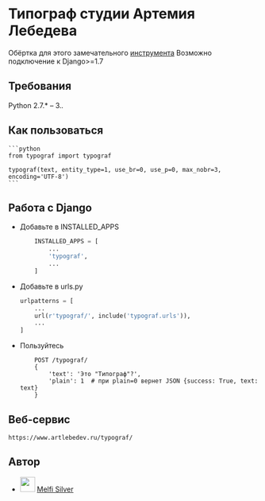 Типограф студии Артемия Лебедева
========================
Обёртка для этого замечательного [инструмента](https://www.artlebedev.ru/typograf/)
Возможно подключение к Django>=1.7

## Требования

Python 2.7.* – 3.*.*

## Как пользоваться
    ```python
    from typograf import typograf

    typograf(text, entity_type=1, use_br=0, use_p=0, max_nobr=3, encoding='UTF-8')
    ```

## Работа с Django

* Добавьте в INSTALLED_APPS
    ```python
        INSTALLED_APPS = [
            ...
            'typograf',
            ...
        ]
    ```

* Добавьте в urls.py
    ```python
    urlpatterns = [
        ...
        url(r'typograf/', include('typograf.urls')),
        ...
    ]
    ```

* Пользуйтесь
    ```
        POST /typograf/
        {
            'text': 'Это "Типограф"?',
            'plain': 1  # при plain=0 вернет JSON {success: True, text: text}
        }

    ```

## Веб-сервис
    https://www.artlebedev.ru/typograf/

## Автор
 - <img src="https://svn.designdepot.ru/uploads/-/system/user/avatar/2/200.jpg" width="30"/> [Melfi Silver](https://svn.designdepot.ru/root)
